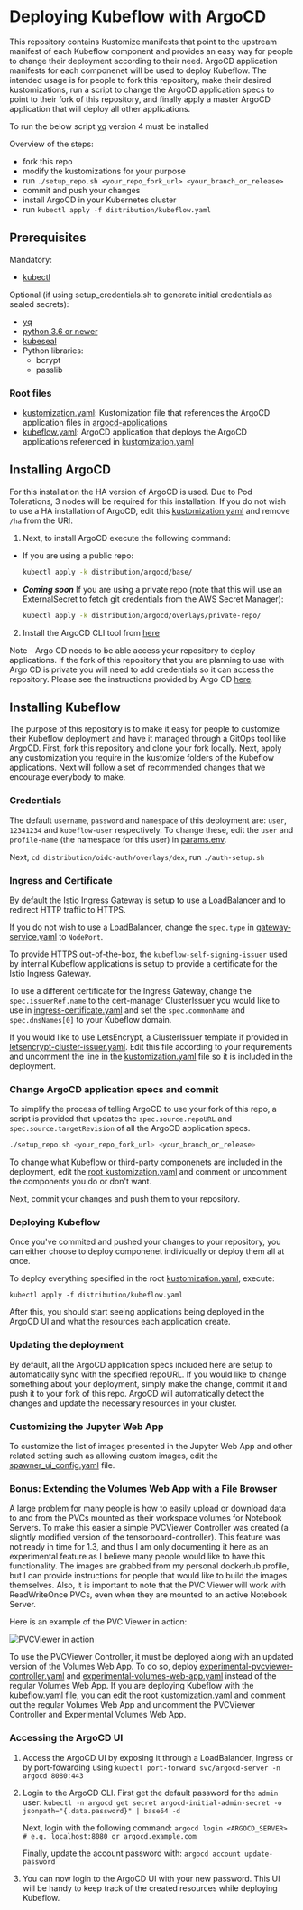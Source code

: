 # Deploying Kubeflow with ArgoCD

This repository contains Kustomize manifests that point to the upstream
manifest of each Kubeflow component and provides an easy way for people
to change their deployment according to their need. ArgoCD application
manifests for each componenet will be used to deploy Kubeflow. The intended
usage is for people to fork this repository, make their desired kustomizations,
run a script to change the ArgoCD application specs to point to their fork
of this repository, and finally apply a master ArgoCD application that will
deploy all other applications.

To run the below script [yq](https://github.com/mikefarah/yq) version 4
must be installed

Overview of the steps:

- fork this repo
- modify the kustomizations for your purpose
- run `./setup_repo.sh <your_repo_fork_url> <your_branch_or_release>`
- commit and push your changes
- install ArgoCD in your Kubernetes cluster
- run `kubectl apply -f distribution/kubeflow.yaml`


## Prerequisites

Mandatory:
  - [kubectl](https://kubernetes.io/docs/tasks/tools/)

Optional (if using setup_credentials.sh to generate initial credentials as sealed secrets):
  - [yq](https://github.com/mikefarah/yq)
  - [python 3.6 or newer](https://www.python.org/downloads/)
  - [kubeseal](https://github.com/bitnami-labs/sealed-secrets/releases/tag/v0.16.0)
  - Python libraries:
    - bcrypt
    - passlib

### Root files

- [kustomization.yaml](./distribution/kustomization.yaml): Kustomization file that references the ArgoCD application files in [argocd-applications](./distribution/argocd-applications)
- [kubeflow.yaml](./distribution/kubeflow.yaml): ArgoCD application that deploys the ArgoCD applications referenced in [kustomization.yaml](./distribution/kustomization.yaml)

## Installing ArgoCD

For this installation the HA version of ArgoCD is used.
Due to Pod Tolerations, 3 nodes will be required for this installation.
If you do not wish to use a HA installation of ArgoCD,
edit this [kustomization.yaml](./distribution/argocd/base/kustomization.yaml) and remove `/ha`
from the URI.

1. Next, to install ArgoCD execute the following command:

- If you are using a public repo:

  ```bash
  kubectl apply -k distribution/argocd/base/
  ```

- ***Coming soon*** If you are using a private repo (note that this will use an ExternalSecret to fetch git credentials from the AWS Secret Manager):

  ```bash
  kubectl apply -k distribution/argocd/overlays/private-repo/
  ```

2. Install the ArgoCD CLI tool from [here](https://argoproj.github.io/argo-cd/cli_installation/)

Note - Argo CD needs to be able access your repository to deploy applications.
 If the fork of this repository that you are planning to use with Argo CD is private
 you will need to add credentials so it can access the repository. Please see
 the instructions provided by Argo CD [here](https://argoproj.github.io/argo-cd/user-guide/private-repositories/).

## Installing Kubeflow

The purpose of this repository is to make it easy for people to customize their Kubeflow
deployment and have it managed through a GitOps tool like ArgoCD.
First, fork this repository and clone your fork locally.
Next, apply any customization you require in the kustomize folders of the Kubeflow
applications. Next will follow a set of recommended changes that we encourage everybody
to make.

### Credentials

The default `username`, `password` and `namespace` of this deployment are:
`user`, `12341234` and `kubeflow-user` respectively.
To change these, edit the `user` and `profile-name`
(the namespace for this user) in [params.env](./distribution/kubeflow/user-namespace/params.env).

Next, `cd distribution/oidc-auth/overlays/dex`, run `./auth-setup.sh`

### Ingress and Certificate

By default the Istio Ingress Gateway is setup to use a LoadBalancer
and to redirect HTTP traffic to HTTPS.

If you do not wish to use a LoadBalancer, change the `spec.type` in [gateway-service.yaml](./distribution/istio/gateway-service.yaml)
to `NodePort`.

To provide HTTPS out-of-the-box, the `kubeflow-self-signing-issuer` used by internal
Kubeflow applications is setup to provide a certificate for the Istio Ingress
Gateway.

To use a different certificate for the Ingress Gateway, change
the `spec.issuerRef.name` to the cert-manager ClusterIssuer you would like to use in [ingress-certificate.yaml](./distribution/istio/ingress-certificate.yaml)
and set the `spec.commonName` and `spec.dnsNames[0]` to your Kubeflow domain.

If you would like to use LetsEncrypt, a ClusterIssuer template if provided in
[letsencrypt-cluster-issuer.yaml](./distribution/cert-manager/letsencrypt-cluster-issuer.yaml).
Edit this file according to your requirements and uncomment the line in
the [kustomization.yaml](./distribution/cert-manager/kustomization.yaml) file
so it is included in the deployment.

### Change ArgoCD application specs and commit

To simplify the process of telling ArgoCD to use your fork
of this repo, a script is provided that updates the
`spec.source.repoURL` and `spec.source.targetRevision` of all the ArgoCD application specs.

```bash
./setup_repo.sh <your_repo_fork_url> <your_branch_or_release>
```

To change what Kubeflow or third-party componenets are included in the deployment,
edit the [root kustomization.yaml](./distribution/kustomization.yaml) and
comment or uncomment the components you do or don't want.

Next, commit your changes and push them to your repository.

### Deploying Kubeflow

Once you've commited and pushed your changes to your repository,
you can either choose to deploy componenet individually or
deploy them all at once.

To deploy everything specified in the root [kustomization.yaml](./distribution/kustomization.yaml),
 execute:

 `kubectl apply -f distribution/kubeflow.yaml`

After this, you should start seeing applications being deployed in
the ArgoCD UI and what the resources each application create.

### Updating the deployment

By default, all the ArgoCD application specs included here are
setup to automatically sync with the specified repoURL.
If you would like to change something about your deployment,
simply make the change, commit it and push it to your fork
of this repo. ArgoCD will automatically detect the changes
and update the necessary resources in your cluster.

### Customizing the Jupyter Web App

To customize the list of images presented in the Jupyter Web App
and other related setting such as allowing custom images,
edit the [spawner_ui_config.yaml](./distribution/kubeflow/notebooks/jupyter-web-app/spawner_ui_config.yaml)
file.

### Bonus: Extending the Volumes Web App with a File Browser

A large problem for many people is how to easily upload or download data to and from the
PVCs mounted as their workspace volumes for Notebook Servers. To make this easier
a simple PVCViewer Controller was created (a slightly modified version of
the tensorboard-controller). This feature was not ready in time for 1.3,
and thus I am only documenting it here as an experimental feature as I believe
many people would like to have this functionality. The images are grabbed from my
personal dockerhub profile, but I can provide instructions for people that would
like to build the images themselves. Also, it is important to note that
the PVC Viewer will work with ReadWriteOnce PVCs, even when they are mounted
to an active Notebook Server.

Here is an example of the PVC Viewer in action:

![PVCViewer in action](./images/vwa-pvcviewer-demo.gif)

To use the PVCViewer Controller, it must be deployed along with an updated version
of the Volumes Web App. To do so, deploy
[experimental-pvcviewer-controller.yaml](./distribution/argocd-applications/experimental-pvcviewer-controller.yaml) and
[experimental-volumes-web-app.yaml](./distribution/argocd-applications/experimental-volumes-web-app.yaml)
instead of the regular Volumes Web App. If you are deploying Kubeflow with
the [kubeflow.yaml](./distribution/kubeflow.yaml) file, you can edit the root
[kustomization.yaml](./distribution/kustomization.yaml) and comment out the regular
Volumes Web App and uncomment the PVCViewer Controller and Experimental
Volumes Web App.

### Accessing the ArgoCD UI

1. Access the ArgoCD UI by exposing it through a LoadBalander, Ingress or by port-fowarding
using `kubectl port-forward svc/argocd-server -n argocd 8080:443`
2. Login to the ArgoCD CLI. First get the default password for the `admin` user:
    `kubectl -n argocd get secret argocd-initial-admin-secret -o jsonpath="{.data.password}" | base64 -d`

    Next, login with the following command:
    `argocd login <ARGOCD_SERVER>  # e.g. localhost:8080 or argocd.example.com`

    Finally, update the account password with:
    `argocd account update-password`
3. You can now login to the ArgoCD UI with your new password.
This UI will be handy to keep track of the created resources
while deploying Kubeflow.
